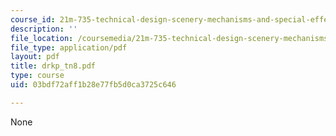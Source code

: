 ```yaml
---
course_id: 21m-735-technical-design-scenery-mechanisms-and-special-effects-spring-2004
description: ''
file_location: /coursemedia/21m-735-technical-design-scenery-mechanisms-and-special-effects-spring-2004/03bdf72aff1b28e77fb5d0ca3725c646_drkp_tn8.pdf
file_type: application/pdf
layout: pdf
title: drkp_tn8.pdf
type: course
uid: 03bdf72aff1b28e77fb5d0ca3725c646

---
```

None